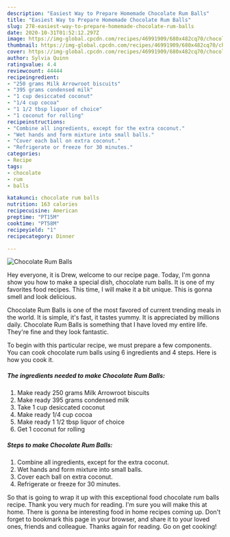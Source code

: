 ```yaml
---
description: "Easiest Way to Prepare Homemade Chocolate Rum Balls"
title: "Easiest Way to Prepare Homemade Chocolate Rum Balls"
slug: 278-easiest-way-to-prepare-homemade-chocolate-rum-balls
date: 2020-10-31T01:52:12.297Z
image: https://img-global.cpcdn.com/recipes/46991909/680x482cq70/chocolate-rum-balls-recipe-main-photo.jpg
thumbnail: https://img-global.cpcdn.com/recipes/46991909/680x482cq70/chocolate-rum-balls-recipe-main-photo.jpg
cover: https://img-global.cpcdn.com/recipes/46991909/680x482cq70/chocolate-rum-balls-recipe-main-photo.jpg
author: Sylvia Quinn
ratingvalue: 4.4
reviewcount: 44444
recipeingredient:
- "250 grams Milk Arrowroot biscuits"
- "395 grams condensed milk"
- "1 cup desiccated coconut"
- "1/4 cup cocoa"
- "1 1/2 tbsp liquor of choice"
- "1 coconut for rolling"
recipeinstructions:
- "Combine all ingredients, except for the extra coconut."
- "Wet hands and form mixture into small balls."
- "Cover each ball on extra coconut."
- "Refrigerate or freeze for 30 minutes."
categories:
- Recipe
tags:
- chocolate
- rum
- balls

katakunci: chocolate rum balls 
nutrition: 163 calories
recipecuisine: American
preptime: "PT15M"
cooktime: "PT58M"
recipeyield: "1"
recipecategory: Dinner

---
```



![Chocolate Rum Balls](https://img-global.cpcdn.com/recipes/46991909/680x482cq70/chocolate-rum-balls-recipe-main-photo.jpg)

Hey everyone, it is Drew, welcome to our recipe page. Today, I'm gonna show you how to make a special dish, chocolate rum balls. It is one of my favorites food recipes. This time, I will make it a bit unique. This is gonna smell and look delicious.

Chocolate Rum Balls is one of the most favored of current trending meals in the world. It is simple, it's fast, it tastes yummy. It is appreciated by millions daily. Chocolate Rum Balls is something that I have loved my entire life. They're fine and they look fantastic.




To begin with this particular recipe, we must prepare a few components. You can cook chocolate rum balls using 6 ingredients and 4 steps. Here is how you cook it.

<!--inarticleads1-->

##### The ingredients needed to make Chocolate Rum Balls:

1. Make ready 250 grams Milk Arrowroot biscuits
1. Make ready 395 grams condensed milk
1. Take 1 cup desiccated coconut
1. Make ready 1/4 cup cocoa
1. Make ready 1 1/2 tbsp liquor of choice
1. Get 1 coconut for rolling




<!--inarticleads2-->

##### Steps to make Chocolate Rum Balls:

1. Combine all ingredients, except for the extra coconut.
1. Wet hands and form mixture into small balls.
1. Cover each ball on extra coconut.
1. Refrigerate or freeze for 30 minutes.




So that is going to wrap it up with this exceptional food chocolate rum balls recipe. Thank you very much for reading. I'm sure you will make this at home. There is gonna be interesting food in home recipes coming up. Don't forget to bookmark this page in your browser, and share it to your loved ones, friends and colleague. Thanks again for reading. Go on get cooking!
